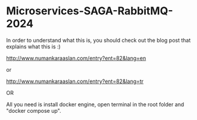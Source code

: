 # Microservices-SAGA-RabbitMQ-2024

In order to understand what this is, you should check out the blog post that explains what this is :)

http://www.numankaraaslan.com/entry?ent=82&lang=en

or

http://www.numankaraaslan.com/entry?ent=82&lang=tr

OR

All you need is install docker engine, open terminal in the root folder and "docker compose up".
